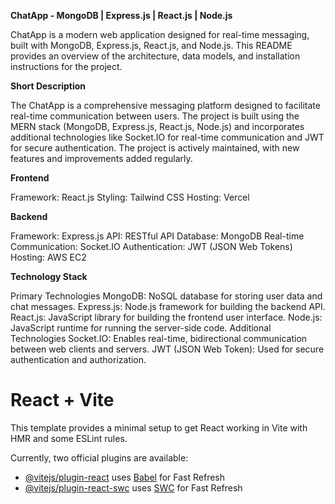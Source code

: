 **ChatApp - MongoDB | Express.js | React.js | Node.js**

ChatApp is a modern web application designed for real-time messaging, built with MongoDB, Express.js, React.js, and Node.js. This README provides an overview of the architecture, data models, and installation instructions for the project.

**Short Description**

The ChatApp is a comprehensive messaging platform designed to facilitate real-time communication between users. The project is built using the MERN stack (MongoDB, Express.js, React.js, Node.js) and incorporates additional technologies like Socket.IO for real-time communication and JWT for secure authentication. The project is actively maintained, with new features and improvements added regularly.


**Frontend**

Framework: React.js
Styling: Tailwind CSS
Hosting: Vercel

**Backend**

Framework: Express.js
API: RESTful API
Database: MongoDB
Real-time Communication: Socket.IO
Authentication: JWT (JSON Web Tokens)
Hosting: AWS EC2

**Technology Stack**

Primary Technologies
MongoDB: NoSQL database for storing user data and chat messages.
Express.js: Node.js framework for building the backend API.
React.js: JavaScript library for building the frontend user interface.
Node.js: JavaScript runtime for running the server-side code.
Additional Technologies
Socket.IO: Enables real-time, bidirectional communication between web clients and servers.
JWT (JSON Web Token): Used for secure authentication and authorization.







# React + Vite

This template provides a minimal setup to get React working in Vite with HMR and some ESLint rules.

Currently, two official plugins are available:

- [@vitejs/plugin-react](https://github.com/vitejs/vite-plugin-react/blob/main/packages/plugin-react/README.md) uses [Babel](https://babeljs.io/) for Fast Refresh
- [@vitejs/plugin-react-swc](https://github.com/vitejs/vite-plugin-react-swc) uses [SWC](https://swc.rs/) for Fast Refresh

